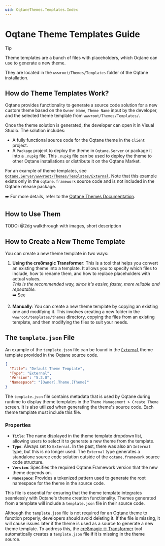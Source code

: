 ```yaml
---
uid: OqtaneThemes.Templates.Index
---
```


# Oqtane Theme Templates Guide

> [!TIP]
> Theme templates are a bunch of files with placeholders, which Oqtane can use to generate a new theme.

They are located in the `wwwroot/Themes/Templates` folder of the Oqtane installation.

## How do Theme Templates Work?

Oqtane provides functionality to generate a source code solution for a new custom theme based on the `Owner Name`, `Theme Name` input by the developer, and the selected theme template from `wwwroot/Themes/Templates/`.

Once the theme solution is generated, the developer can open it in Visual Studio. The solution includes:

- A fully functional source code for the Oqtane theme in the `Client` project.
- A `Package` project to deploy the theme in `Oqtane.Server` or package it into a `.nupkg` file. This `.nupkg` file can be used to deploy the theme to other Oqtane installations or distribute it on the Oqtane Market.

For an example of theme templates, see [`Oqtane.Server/wwwroot/Themes/Templates/External`](https://github.com/oqtane/oqtane.framework/tree/dev/Oqtane.Server/wwwroot/Themes/Templates/External). Note that this example exists only in the `oqtane.framework` source code and is not included in the Oqtane release package.

➡️ For more details, refer to the [Oqtane Themes Documentation](https://www.oqtane.org/documentation/themes).

## How to Use Them

TODO: @2dg walkthrough with images, short description

## How to Create a New Theme Template

You can create a new theme template in two ways:

1. **Using the cre8magic Transformer**: This is a tool that helps you convert an existing theme into a template.
    It allows you to specify which files to include, how to rename them, and how to replace placeholders with actual values.  
    _This is the recommended way, since it's easier, faster, more reliable and repeatable._  
    ➡️ See [](xref:Cre8magic.MagicTools.Transformer.Index)

2. **Manually**: You can create a new theme template by copying an existing one and modifying it.
    This involves creating a new folder in the `wwwroot/templates/themes` directory, copying the files from an existing template, and then modifying the files to suit your needs.

## The `template.json` File

An example of the `template.json` file can be found in the [`External`](https://github.com/oqtane/oqtane.framework/blob/dev/Oqtane.Server/wwwroot/Themes/Templates/External/template.json) theme template provided in the Oqtane source code.

```json
{
  "Title": "Default Theme Template",
  "Type": "External",
  "Version": "5.2.0",
  "Namespace": "[Owner].Theme.[Theme]"
}
```

The `template.json` file contains metadata that is used by Oqtane during runtime to display theme templates in the `Theme Management > Create Theme` screen. It is also utilized when generating the theme's source code. Each theme template must include this file.

### Properties

- **`Title`**: The name displayed in the theme template dropdown list, allowing users to select it to generate a new theme from the template.
- **`Type`**: Always set to `External`. In the past, there was also an `Internal` type, but this is no longer used. The `External` type generates a standalone source code solution outside of the `oqtane.framework` source code structure.
- **`Version`**: Specifies the required Oqtane.Framework version that the new theme depends on.
- **`Namespace`**: Provides a tokenized pattern used to generate the root namespace for the theme in the source code.

This file is essential for ensuring that the theme template integrates seamlessly with Oqtane's theme creation functionality. Themes generated from a template will include a `template.json` file in their source code.

Although the `template.json` file is not required for an Oqtane theme to function properly, developers should avoid deleting it. If the file is missing, it will cause issues later if the theme is used as a source to generate a new theme template. To address this, the [cre8magic ♾️ Transformer](xref:Cre8magic.MagicTools.Transformer.Index) tool automatically creates a `template.json` file if it is missing in the theme source.
